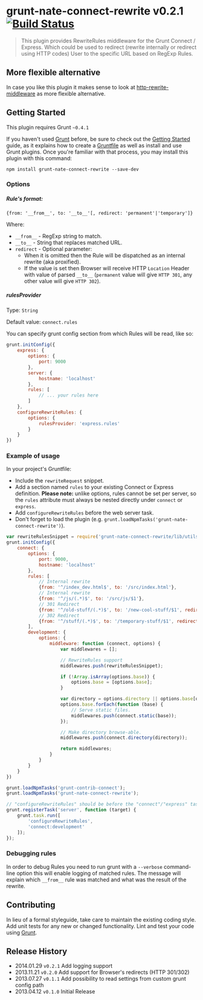 # grunt-nate-connect-rewrite v0.2.1 [![Build Status](https://travis-ci.org/viart/grunt-nate-connect-rewrite.png?branch=master)](https://travis-ci.org/viart/grunt-nate-connect-rewrite)

> This plugin provides RewriteRules middleware for the Grunt Connect / Express.
> Which could be used to redirect (rewrite internally or redirect using HTTP codes) User to the specific URL based on RegExp Rules.

## More flexible alternative
In case you like this plugin it makes sense to look at [http-rewrite-middleware](https://github.com/th3nate/http-rewrite-middleware)
as more flexible alternative.

## Getting Started
This plugin requires Grunt `~0.4.1`

If you haven't used [Grunt](http://gruntjs.com/) before, be sure to check out the [Getting Started](http://gruntjs.com/getting-started) guide, as it explains how to create a [Gruntfile](http://gruntjs.com/sample-gruntfile) as well as install and use Grunt plugins. Once you're familiar with that process, you may install this plugin with this command:

```shell
npm install grunt-nate-connect-rewrite --save-dev
```

### Options

##### Rule's format:

`{from: '__from__', to: '__to__'[, redirect: 'permanent'|'temporary']}`

Where:
* `__from__` - RegExp string to match.
* `__to__` - String that replaces matched URL.
* `redirect` - Optional parameter:
    * When it is omitted then the Rule will be dispatched as an internal rewrite (aka proxified).
    * If the value is set then Browser will receive HTTP `Location` Header with value of parsed `__to__` (`permanent` value will give `HTTP 301`, any other value will give `HTTP 302`).

##### rulesProvider
Type: `String`

Default value: `connect.rules`

You can specify grunt config section from which Rules will be read, like so:

```js
grunt.initConfig({
    express: {
        options: {
            port: 9000
        },
        server: {
            hostname: 'localhost'
        },
        rules: [
            // ... your rules here
        ]
    },
    configureRewriteRules: {
        options: {
            rulesProvider: 'express.rules'
        }
    }
})
```

### Example of usage
In your project's Gruntfile:
* Include the `rewriteRequest` snippet.
* Add a section named `rules` to your existing Connect or Express definition.
    **Please note:** unlike options, rules cannot be set per server, so the `rules` attribute must always be nested directly under `connect` or `express`.
* Add `configureRewriteRules` before the web server task.
* Don't forget to load the plugin (e.g. `grunt.loadNpmTasks('grunt-nate-connect-rewrite')`).

```js
var rewriteRulesSnippet = require('grunt-nate-connect-rewrite/lib/utils').rewriteRequest;
grunt.initConfig({
    connect: {
        options: {
            port: 9000,
            hostname: 'localhost'
        },
        rules: [
            // Internal rewrite
            {from: '^/index_dev.html$', to: '/src/index.html'},
            // Internal rewrite
            {from: '^/js/(.*)$', to: '/src/js/$1'},
            // 301 Redirect
            {from: '^/old-stuff/(.*)$', to: '/new-cool-stuff/$1', redirect: 'permanent'},
            // 302 Redirect
            {from: '^/stuff/(.*)$', to: '/temporary-stuff/$1', redirect: 'temporary'}
        ],
        development: {
            options: {
                middleware: function (connect, options) {
                    var middlewares = [];

                    // RewriteRules support
                    middlewares.push(rewriteRulesSnippet);

                    if (!Array.isArray(options.base)) {
                        options.base = [options.base];
                    }

                    var directory = options.directory || options.base[options.base.length - 1];
                    options.base.forEach(function (base) {
                        // Serve static files.
                        middlewares.push(connect.static(base));
                    });

                    // Make directory browse-able.
                    middlewares.push(connect.directory(directory));

                    return middlewares;
                }
            }
        }
    }
})

grunt.loadNpmTasks('grunt-contrib-connect');
grunt.loadNpmTasks('grunt-nate-connect-rewrite');

// "configureRewriteRules" should be before the "connect"/"express" task
grunt.registerTask('server', function (target) {
    grunt.task.run([
        'configureRewriteRules',
        'connect:development'
    ]);
});
```

### Debugging rules

In order to debug Rules you need to run grunt with a `--verbose` command-line option this will enable logging of matched rules.
The message will explain which `__from__` rule was matched and what was the result of the rewrite.

## Contributing
In lieu of a formal styleguide, take care to maintain the existing coding style. Add unit tests for any new or changed functionality. Lint and test your code using [Grunt](http://gruntjs.com/).

## Release History
* 2014.01.29 `v0.2.1` Add logging support
* 2013.11.21 `v0.2.0` Add support for Browser's redirects (HTTP 301/302)
* 2013.07.27 `v0.1.1` Add possibility to read settings from custom grunt config path
* 2013.04.12 `v0.1.0` Initial Release
